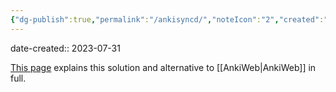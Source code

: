 ```yaml
---
{"dg-publish":true,"permalink":"/ankisyncd/","noteIcon":"2","created":"","updated":""}
---
```


date-created:: 2023-07-31

[This page](https://genedan.com/no-127-ankisyncd-a-custom-sync-server-for-anki-2-1/) explains this solution and alternative to [[AnkiWeb\|AnkiWeb]] in full.